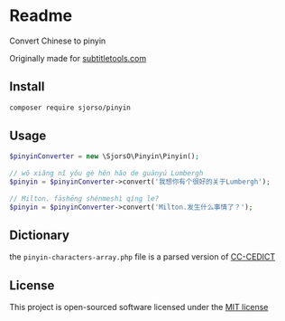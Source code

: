 # Readme
Convert Chinese to pinyin

Originally made for [subtitletools.com](https://subtitletools.com/make-chinese-pinyin-subtitles)

## Install
```bash
composer require sjorso/pinyin
```

## Usage
```php
$pinyinConverter = new \SjorsO\Pinyin\Pinyin();
 
// wǒ xiǎng nǐ yǒu gè hěn hǎo de guānyú Lumbergh 
$pinyin = $pinyinConverter->convert('我想你有个很好的关于Lumbergh');
 
// Milton. fāshēng shénmeshì qíng le?
$pinyin = $pinyinConverter->convert('Milton.发生什么事情了？');
```

## Dictionary
the `pinyin-characters-array.php` file is a parsed version of [CC-CEDICT](https://www.mdbg.net/chinese/dictionary?page=cc-cedict) 

## License

This project is open-sourced software licensed under the [MIT license](http://opensource.org/licenses/MIT)
